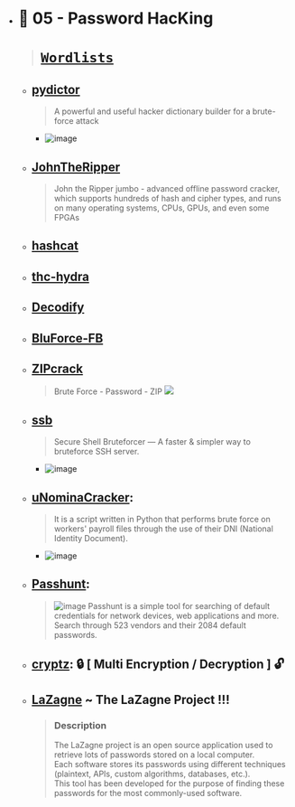   - # 🔸 05 - Password HacKing
    > # [`Wordlists`]()
    - ## [pydictor](https://github.com/LandGrey/pydictor)
      > A powerful and useful hacker dictionary builder for a brute-force attack
        - ![image](https://user-images.githubusercontent.com/51442719/173205260-3f8535d0-67ef-4778-a63c-0977e9704aaa.png) 
    - ## [JohnTheRipper](https://github.com/magnumripper/JohnTheRipper)
      > John the Ripper jumbo - advanced offline password cracker, which supports hundreds of hash and cipher types, and runs on many operating systems, CPUs, GPUs, and even some FPGAs  
    - ## [hashcat](https://github.com/hashcat/hashcat)
    - ## [thc-hydra](https://github.com/vanhauser-thc/thc-hydra)
    - ## [Decodify](https://github.com/s0md3v/Decodify)
    - ## [BluForce-FB](https://github.com/AngelSecurityTeam/BluForce-FB)
    - ## [ZIPcrack](https://github.com/d4t4s3c/ZIPcrack)
      > Brute Force - Password - ZIP
      > ![](https://github.com/d4t4s3c/ZIPcrack/blob/main/screenshot.png)
    - ## [ssb](https://github.com/kitabisa/ssb)
      > Secure Shell Bruteforcer — A faster & simpler way to bruteforce SSH server.
        - ![image](https://user-images.githubusercontent.com/51442719/173209514-f44d3ccd-9390-43d7-bfde-a1261da64a9f.png)
    - ## [uNominaCracker](https://github.com/m3n0sd0n4ld/uNominaCracker):
      > It is a script written in Python that performs brute force on workers' payroll files through the use of their DNI (National Identity Document).
        - ![image](https://user-images.githubusercontent.com/51442719/173247185-71fdb405-5d5b-4fc8-8605-6eea27321eaf.png)
    - ## [Passhunt](https://github.com/Viralmaniar/Passhunt): 
      > ![image](https://user-images.githubusercontent.com/51442719/173314992-741c34b0-43d9-44c5-b8b1-7eaa3916c240.png) 
      > Passhunt is a simple tool for searching of default credentials for network devices, web applications and more. <br> Search through 523 vendors and their 2084 default passwords.
    - ## [cryptz](https://github.com/iinc0gnit0/cryptz): 🔒 [ Multi Encryption / Decryption ] 🔓
    - ## [LaZagne](https://github.com/AlessandroZ/LaZagne) ~ The LaZagne Project !!!
      > ### Description
      > The LaZagne project is an open source application used to retrieve lots of passwords stored on a local computer. <br>
      > Each software stores its passwords using different techniques (plaintext, APIs, custom algorithms, databases, etc.). <br>
      > This tool has been developed for the purpose of finding these passwords for the most commonly-used software. <br>


 
 
